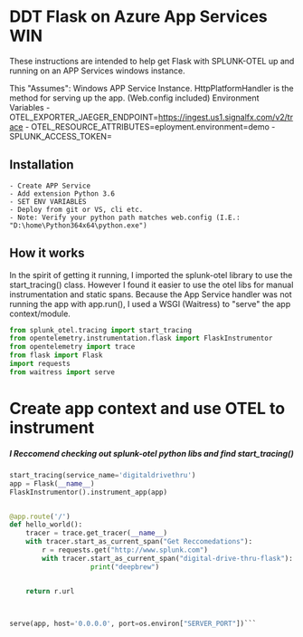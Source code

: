 # DDT Flask on Azure App Services WIN

These instructions are intended to help get Flask with SPLUNK-OTEL up and running on an APP Services windows instance.  

This "Assumes":
     Windows APP Service Instance.
     HttpPlatformHandler is the method for serving up the app.  (Web.config included)
     Environment Variables 
        - OTEL_EXPORTER_JAEGER_ENDPOINT=https://ingest.us1.signalfx.com/v2/trace
        - OTEL_RESOURCE_ATTRIBUTES=eployment.environment=demo
        - SPLUNK_ACCESS_TOKEN=<your access token>


## Installation

    - Create APP Service
    - Add extension Python 3.6
    - SET ENV VARIABLES
    - Deploy from git or VS, cli etc.
    - Note: Verify your python path matches web.config (I.E.: "D:\home\Python364x64\python.exe")


## How it works


In the spirit of getting it running, I imported the splunk-otel library to use the start_tracing() class. However I found it easier to use the otel libs for manual instrumentation and static spans.  Because the App Service handler was not running the app with app.run(), I used a WSGI (Waitress) to "serve"  the app context/module.

```python
from splunk_otel.tracing import start_tracing
from opentelemetry.instrumentation.flask import FlaskInstrumentor
from opentelemetry import trace
from flask import Flask
import requests
from waitress import serve
``` 
    

# Create app context  and use OTEL to instrument

##### I Reccomend checking out splunk-otel python libs and find start_tracing()




```python
start_tracing(service_name='digitaldrivethru')
app = Flask(__name__)
FlaskInstrumentor().instrument_app(app)


@app.route('/')
def hello_world():
    tracer = trace.get_tracer(__name__)
    with tracer.start_as_current_span("Get Reccomedations"):
        r = requests.get("http://www.splunk.com")
        with tracer.start_as_current_span("digital-drive-thru-flask"):
                    print("deepbrew")


    return r.url



serve(app, host='0.0.0.0', port=os.environ["SERVER_PORT"])```




